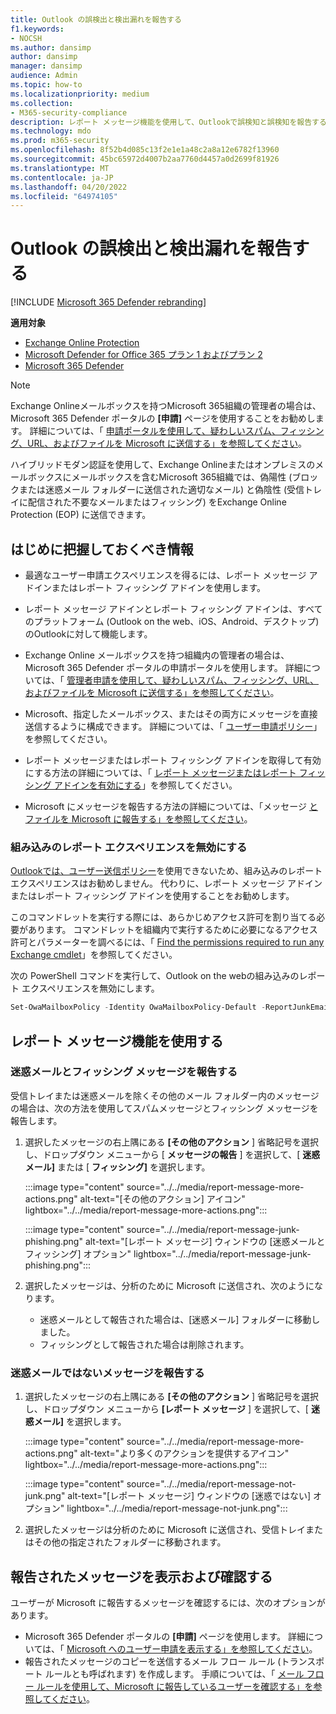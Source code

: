 ```yaml
---
title: Outlook の誤検出と検出漏れを報告する
f1.keywords:
- NOCSH
ms.author: dansimp
author: dansimp
manager: dansimp
audience: Admin
ms.topic: how-to
ms.localizationpriority: medium
ms.collection:
- M365-security-compliance
description: レポート メッセージ機能を使用して、Outlookで誤検知と誤検知を報告する方法について説明します。
ms.technology: mdo
ms.prod: m365-security
ms.openlocfilehash: 8f52b4d085c13f2e1e1a48c2a8a12e6782f13960
ms.sourcegitcommit: 45bc65972d4007b2aa7760d4457a0d2699f81926
ms.translationtype: MT
ms.contentlocale: ja-JP
ms.lasthandoff: 04/20/2022
ms.locfileid: "64974105"
---
```

# <a name="report-false-positives-and-false-negatives-in-outlook"></a>Outlook の誤検出と検出漏れを報告する

[!INCLUDE [Microsoft 365 Defender rebranding](../includes/microsoft-defender-for-office.md)]

**適用対象**
- [Exchange Online Protection](exchange-online-protection-overview.md)
- [Microsoft Defender for Office 365 プラン 1 およびプラン 2](defender-for-office-365.md)
- [Microsoft 365 Defender](../defender/microsoft-365-defender.md)

> [!NOTE]
> Exchange Onlineメールボックスを持つMicrosoft 365組織の管理者の場合は、Microsoft 365 Defender ポータルの **[申請]** ページを使用することをお勧めします。 詳細については、「 [申請ポータルを使用して、疑わしいスパム、フィッシング、URL、およびファイルを Microsoft に送信する」を参照してください](admin-submission.md)。

ハイブリッドモダン認証を使用して、Exchange Onlineまたはオンプレミスのメールボックスにメールボックスを含むMicrosoft 365組織では、偽陽性 (ブロックまたは迷惑メール フォルダーに送信された適切なメール) と偽陰性 (受信トレイに配信された不要なメールまたはフィッシング) をExchange Online Protection (EOP) に送信できます。

## <a name="what-do-you-need-to-know-before-you-begin"></a>はじめに把握しておくべき情報

- 最適なユーザー申請エクスペリエンスを得るには、レポート メッセージ アドインまたはレポート フィッシング アドインを使用します。

- レポート メッセージ アドインとレポート フィッシング アドインは、すべてのプラットフォーム (Outlook on the web、iOS、Android、デスクトップ) のOutlookに対して機能します。

- Exchange Online メールボックスを持つ組織内の管理者の場合は、Microsoft 365 Defender ポータルの申請ポータルを使用します。 詳細については、「 [管理者申請を使用して、疑わしいスパム、フィッシング、URL、およびファイルを Microsoft に送信する」を参照してください](admin-submission.md)。

- Microsoft、指定したメールボックス、またはその両方にメッセージを直接送信するように構成できます。 詳細については、「 [ユーザー申請ポリシー](user-submission.md)」を参照してください。

- レポート メッセージまたはレポート フィッシング アドインを取得して有効にする方法の詳細については、「 [レポート メッセージまたはレポート フィッシング アドインを有効にする](enable-the-report-message-add-in.md)」を参照してください。

- Microsoft にメッセージを報告する方法の詳細については、「メッセージ [とファイルを Microsoft に報告する」を参照してください](report-junk-email-messages-to-microsoft.md)。

### <a name="turn-off-the-built-in-reporting-experience"></a>組み込みのレポート エクスペリエンスを無効にする

[Outlookでは、ユーザー送信ポリシー](./user-submission.md)を使用できないため、組み込みのレポート エクスペリエンスはお勧めしません。 代わりに、レポート メッセージ アドインまたはレポート フィッシング アドインを使用することをお勧めします。

このコマンドレットを実行する際には、あらかじめアクセス許可を割り当てる必要があります。 コマンドレットを組織内で実行するために必要になるアクセス許可とパラメーターを調べるには、「 [Find the permissions required to run any Exchange cmdlet](/powershell/exchange/find-exchange-cmdlet-permissions)」を参照してください。

次の PowerShell コマンドを実行して、Outlook on the webの組み込みのレポート エクスペリエンスを無効にします。

```powershell
Set-OwaMailboxPolicy -Identity OwaMailboxPolicy-Default -ReportJunkEmailEnabled $false
```

## <a name="use-the-report-message-feature"></a>レポート メッセージ機能を使用する

### <a name="report-junk-and-phishing-messages"></a>迷惑メールとフィッシング メッセージを報告する

受信トレイまたは迷惑メールを除くその他のメール フォルダー内のメッセージの場合は、次の方法を使用してスパムメッセージとフィッシング メッセージを報告します。

1. 選択したメッセージの右上隅にある **[その他のアクション** ] 省略記号を選択し、ドロップダウン メニューから [ **メッセージの報告** ] を選択して、[ **迷惑メール]** または [ **フィッシング]** を選択します。

   :::image type="content" source="../../media/report-message-more-actions.png" alt-text="[その他のアクション] アイコン" lightbox="../../media/report-message-more-actions.png":::

   :::image type="content" source="../../media/report-message-junk-phishing.png" alt-text="[レポート メッセージ] ウィンドウの [迷惑メールとフィッシング] オプション" lightbox="../../media/report-message-junk-phishing.png":::

2. 選択したメッセージは、分析のために Microsoft に送信され、次のようになります。
   - 迷惑メールとして報告された場合は、[迷惑メール] フォルダーに移動しました。
   - フィッシングとして報告された場合は削除されます。

### <a name="report-messages-that-are-not-junk"></a>迷惑メールではないメッセージを報告する

1. 選択したメッセージの右上隅にある **[その他のアクション** ] 省略記号を選択し、ドロップダウン メニューから **[レポート メッセージ** ] を選択して、[ **迷惑メール]** を選択します。

   :::image type="content" source="../../media/report-message-more-actions.png" alt-text="より多くのアクションを提供するアイコン" lightbox="../../media/report-message-more-actions.png":::

   :::image type="content" source="../../media/report-message-not-junk.png" alt-text="[レポート メッセージ] ウィンドウの [迷惑ではない] オプション" lightbox="../../media/report-message-not-junk.png":::

2. 選択したメッセージは分析のために Microsoft に送信され、受信トレイまたはその他の指定されたフォルダーに移動されます。

## <a name="view-and-review-reported-messages"></a>報告されたメッセージを表示および確認する

ユーザーが Microsoft に報告するメッセージを確認するには、次のオプションがあります。

- Microsoft 365 Defender ポータルの **[申請]** ページを使用します。 詳細については、「 [Microsoft へのユーザー申請を表示する」を参照してください](admin-submission.md#view-user-submissions-to-microsoft)。
- 報告されたメッセージのコピーを送信するメール フロー ルール (トランスポート ルールとも呼ばれます) を作成します。 手順については、「 [メール フロー ルールを使用して、Microsoft に報告しているユーザーを確認する」を参照してください](/exchange/security-and-compliance/mail-flow-rules/use-rules-to-see-what-users-are-reporting-to-microsoft)。
